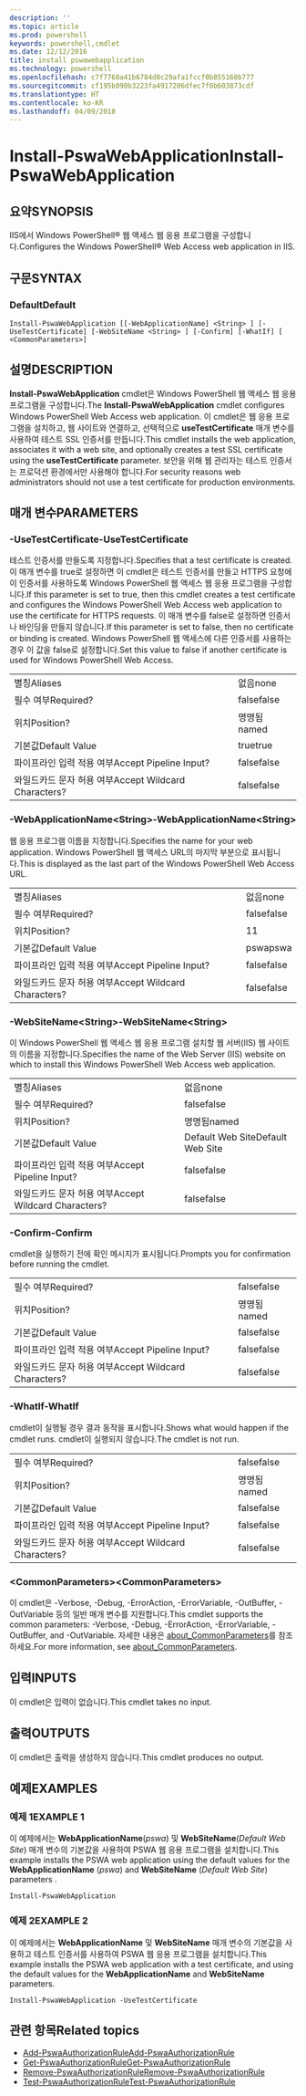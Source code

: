 ```yaml
---
description: ''
ms.topic: article
ms.prod: powershell
keywords: powershell,cmdlet
ms.date: 12/12/2016
title: install pswawebapplication
ms.technology: powershell
ms.openlocfilehash: c7f7768a41b6784d8c29afa1fccf0b855160b777
ms.sourcegitcommit: cf195b090b3223fa4917206dfec7f0b603873cdf
ms.translationtype: HT
ms.contentlocale: ko-KR
ms.lasthandoff: 04/09/2018
---
```

# <a name="install-pswawebapplication"></a><span data-ttu-id="209c3-103">Install-PswaWebApplication</span><span class="sxs-lookup"><span data-stu-id="209c3-103">Install-PswaWebApplication</span></span>

## <a name="synopsis"></a><span data-ttu-id="209c3-104">요약</span><span class="sxs-lookup"><span data-stu-id="209c3-104">SYNOPSIS</span></span>

<span data-ttu-id="209c3-105">IIS에서 Windows PowerShell® 웹 액세스 웹 응용 프로그램을 구성합니다.</span><span class="sxs-lookup"><span data-stu-id="209c3-105">Configures the Windows PowerShell® Web Access web application in IIS.</span></span>

## <a name="syntax"></a><span data-ttu-id="209c3-106">구문</span><span class="sxs-lookup"><span data-stu-id="209c3-106">SYNTAX</span></span>

### <a name="default"></a><span data-ttu-id="209c3-107">Default</span><span class="sxs-lookup"><span data-stu-id="209c3-107">Default</span></span>
```
Install-PswaWebApplication [[-WebApplicationName] <String> ] [-UseTestCertificate] [-WebSiteName <String> ] [-Confirm] [-WhatIf] [ <CommonParameters>]
```

## <a name="description"></a><span data-ttu-id="209c3-108">설명</span><span class="sxs-lookup"><span data-stu-id="209c3-108">DESCRIPTION</span></span>

<span data-ttu-id="209c3-109">**Install-PswaWebApplication** cmdlet은 Windows PowerShell 웹 액세스 웹 응용 프로그램을 구성합니다.</span><span class="sxs-lookup"><span data-stu-id="209c3-109">The **Install-PswaWebApplication** cmdlet configures Windows PowerShell Web Access web application.</span></span> <span data-ttu-id="209c3-110">이 cmdlet은 웹 응용 프로그램을 설치하고, 웹 사이트와 연결하고, 선택적으로 **useTestCertificate** 매개 변수를 사용하여 테스트 SSL 인증서를 만듭니다.</span><span class="sxs-lookup"><span data-stu-id="209c3-110">This cmdlet installs the web application, associates it with a web site, and optionally creates a test SSL certificate using the **useTestCertificate** parameter.</span></span> <span data-ttu-id="209c3-111">보안을 위해 웹 관리자는 테스트 인증서는 프로덕션 환경에서만 사용해야 합니다.</span><span class="sxs-lookup"><span data-stu-id="209c3-111">For security reasons web administrators should not use a test certificate for production environments.</span></span>

## <a name="parameters"></a><span data-ttu-id="209c3-112">매개 변수</span><span class="sxs-lookup"><span data-stu-id="209c3-112">PARAMETERS</span></span>

### <a name="-usetestcertificate"></a><span data-ttu-id="209c3-113">-UseTestCertificate</span><span class="sxs-lookup"><span data-stu-id="209c3-113">-UseTestCertificate</span></span>

<span data-ttu-id="209c3-114">테스트 인증서를 만들도록 지정합니다.</span><span class="sxs-lookup"><span data-stu-id="209c3-114">Specifies that a test certificate is created.</span></span> <span data-ttu-id="209c3-115">이 매개 변수를 true로 설정하면 이 cmdlet은 테스트 인증서를 만들고 HTTPS 요청에 이 인증서를 사용하도록 Windows PowerShell 웹 액세스 웹 응용 프로그램을 구성합니다.</span><span class="sxs-lookup"><span data-stu-id="209c3-115">If this parameter is set to true, then this cmdlet creates a test certificate and configures the Windows PowerShell Web Access web application to use the certificate for HTTPS requests.</span></span> <span data-ttu-id="209c3-116">이 매개 변수를 false로 설정하면 인증서나 바인딩을 만들지 않습니다.</span><span class="sxs-lookup"><span data-stu-id="209c3-116">If this parameter is set to false, then no certificate or binding is created.</span></span> <span data-ttu-id="209c3-117">Windows PowerShell 웹 액세스에 다른 인증서를 사용하는 경우 이 값을 false로 설정합니다.</span><span class="sxs-lookup"><span data-stu-id="209c3-117">Set this value to false if another certificate is used for Windows PowerShell Web Access.</span></span>

|||
|-|-|
| <span data-ttu-id="209c3-118">별칭</span><span class="sxs-lookup"><span data-stu-id="209c3-118">Aliases</span></span>                              | <span data-ttu-id="209c3-119">없음</span><span class="sxs-lookup"><span data-stu-id="209c3-119">none</span></span>                                 |
| <span data-ttu-id="209c3-120">필수 여부</span><span class="sxs-lookup"><span data-stu-id="209c3-120">Required?</span></span>                            | <span data-ttu-id="209c3-121">false</span><span class="sxs-lookup"><span data-stu-id="209c3-121">false</span></span>                                |
| <span data-ttu-id="209c3-122">위치</span><span class="sxs-lookup"><span data-stu-id="209c3-122">Position?</span></span>                            | <span data-ttu-id="209c3-123">명명됨</span><span class="sxs-lookup"><span data-stu-id="209c3-123">named</span></span>                                |
| <span data-ttu-id="209c3-124">기본값</span><span class="sxs-lookup"><span data-stu-id="209c3-124">Default Value</span></span>                        | <span data-ttu-id="209c3-125">true</span><span class="sxs-lookup"><span data-stu-id="209c3-125">true</span></span>                                 |
| <span data-ttu-id="209c3-126">파이프라인 입력 적용 여부</span><span class="sxs-lookup"><span data-stu-id="209c3-126">Accept Pipeline Input?</span></span>               | <span data-ttu-id="209c3-127">false</span><span class="sxs-lookup"><span data-stu-id="209c3-127">false</span></span>                                |
| <span data-ttu-id="209c3-128">와일드카드 문자 허용 여부</span><span class="sxs-lookup"><span data-stu-id="209c3-128">Accept Wildcard Characters?</span></span>          | <span data-ttu-id="209c3-129">false</span><span class="sxs-lookup"><span data-stu-id="209c3-129">false</span></span>                                |

### <a name="-webapplicationnameltstringgt"></a><span data-ttu-id="209c3-130">-WebApplicationName&lt;String&gt;</span><span class="sxs-lookup"><span data-stu-id="209c3-130">-WebApplicationName&lt;String&gt;</span></span>

<span data-ttu-id="209c3-131">웹 응용 프로그램 이름을 지정합니다.</span><span class="sxs-lookup"><span data-stu-id="209c3-131">Specifies the name for your web application.</span></span> <span data-ttu-id="209c3-132">Windows PowerShell 웹 액세스 URL의 마지막 부분으로 표시됩니다.</span><span class="sxs-lookup"><span data-stu-id="209c3-132">This is displayed as the last part of the Windows PowerShell Web Access URL.</span></span>

|||
|-|-|
| <span data-ttu-id="209c3-133">별칭</span><span class="sxs-lookup"><span data-stu-id="209c3-133">Aliases</span></span>                              | <span data-ttu-id="209c3-134">없음</span><span class="sxs-lookup"><span data-stu-id="209c3-134">none</span></span>                                 |
| <span data-ttu-id="209c3-135">필수 여부</span><span class="sxs-lookup"><span data-stu-id="209c3-135">Required?</span></span>                            | <span data-ttu-id="209c3-136">false</span><span class="sxs-lookup"><span data-stu-id="209c3-136">false</span></span>                                |
| <span data-ttu-id="209c3-137">위치</span><span class="sxs-lookup"><span data-stu-id="209c3-137">Position?</span></span>                            | <span data-ttu-id="209c3-138">1</span><span class="sxs-lookup"><span data-stu-id="209c3-138">1</span></span>                                    |
| <span data-ttu-id="209c3-139">기본값</span><span class="sxs-lookup"><span data-stu-id="209c3-139">Default Value</span></span>                        | <span data-ttu-id="209c3-140">pswa</span><span class="sxs-lookup"><span data-stu-id="209c3-140">pswa</span></span>                                 |
| <span data-ttu-id="209c3-141">파이프라인 입력 적용 여부</span><span class="sxs-lookup"><span data-stu-id="209c3-141">Accept Pipeline Input?</span></span>               | <span data-ttu-id="209c3-142">false</span><span class="sxs-lookup"><span data-stu-id="209c3-142">false</span></span>                                |
| <span data-ttu-id="209c3-143">와일드카드 문자 허용 여부</span><span class="sxs-lookup"><span data-stu-id="209c3-143">Accept Wildcard Characters?</span></span>          | <span data-ttu-id="209c3-144">false</span><span class="sxs-lookup"><span data-stu-id="209c3-144">false</span></span>                                |

### <a name="-websitenameltstringgt"></a><span data-ttu-id="209c3-145">-WebSiteName&lt;String&gt;</span><span class="sxs-lookup"><span data-stu-id="209c3-145">-WebSiteName&lt;String&gt;</span></span>

<span data-ttu-id="209c3-146">이 Windows PowerShell 웹 액세스 웹 응용 프로그램 설치할 웹 서버(IIS) 웹 사이트의 이름을 지정합니다.</span><span class="sxs-lookup"><span data-stu-id="209c3-146">Specifies the name of the Web Server (IIS) website on which to install this Windows PowerShell Web Access web application.</span></span>

|||
|-|-|
| <span data-ttu-id="209c3-147">별칭</span><span class="sxs-lookup"><span data-stu-id="209c3-147">Aliases</span></span>                              | <span data-ttu-id="209c3-148">없음</span><span class="sxs-lookup"><span data-stu-id="209c3-148">none</span></span>                                 |
| <span data-ttu-id="209c3-149">필수 여부</span><span class="sxs-lookup"><span data-stu-id="209c3-149">Required?</span></span>                            | <span data-ttu-id="209c3-150">false</span><span class="sxs-lookup"><span data-stu-id="209c3-150">false</span></span>                                |
| <span data-ttu-id="209c3-151">위치</span><span class="sxs-lookup"><span data-stu-id="209c3-151">Position?</span></span>                            | <span data-ttu-id="209c3-152">명명됨</span><span class="sxs-lookup"><span data-stu-id="209c3-152">named</span></span>                                |
| <span data-ttu-id="209c3-153">기본값</span><span class="sxs-lookup"><span data-stu-id="209c3-153">Default Value</span></span>                        | <span data-ttu-id="209c3-154">Default Web Site</span><span class="sxs-lookup"><span data-stu-id="209c3-154">Default Web Site</span></span>                     |
| <span data-ttu-id="209c3-155">파이프라인 입력 적용 여부</span><span class="sxs-lookup"><span data-stu-id="209c3-155">Accept Pipeline Input?</span></span>               | <span data-ttu-id="209c3-156">false</span><span class="sxs-lookup"><span data-stu-id="209c3-156">false</span></span>                                |
| <span data-ttu-id="209c3-157">와일드카드 문자 허용 여부</span><span class="sxs-lookup"><span data-stu-id="209c3-157">Accept Wildcard Characters?</span></span>          | <span data-ttu-id="209c3-158">false</span><span class="sxs-lookup"><span data-stu-id="209c3-158">false</span></span>                                |

### <a name="-confirm"></a><span data-ttu-id="209c3-159">-Confirm</span><span class="sxs-lookup"><span data-stu-id="209c3-159">-Confirm</span></span>

<span data-ttu-id="209c3-160">cmdlet을 실행하기 전에 확인 메시지가 표시됩니다.</span><span class="sxs-lookup"><span data-stu-id="209c3-160">Prompts you for confirmation before running the cmdlet.</span></span>

|||
|-|-|
| <span data-ttu-id="209c3-161">필수 여부</span><span class="sxs-lookup"><span data-stu-id="209c3-161">Required?</span></span>                            | <span data-ttu-id="209c3-162">false</span><span class="sxs-lookup"><span data-stu-id="209c3-162">false</span></span>                                |
| <span data-ttu-id="209c3-163">위치</span><span class="sxs-lookup"><span data-stu-id="209c3-163">Position?</span></span>                            | <span data-ttu-id="209c3-164">명명됨</span><span class="sxs-lookup"><span data-stu-id="209c3-164">named</span></span>                                |
| <span data-ttu-id="209c3-165">기본값</span><span class="sxs-lookup"><span data-stu-id="209c3-165">Default Value</span></span>                        | <span data-ttu-id="209c3-166">false</span><span class="sxs-lookup"><span data-stu-id="209c3-166">false</span></span>                                |
| <span data-ttu-id="209c3-167">파이프라인 입력 적용 여부</span><span class="sxs-lookup"><span data-stu-id="209c3-167">Accept Pipeline Input?</span></span>               | <span data-ttu-id="209c3-168">false</span><span class="sxs-lookup"><span data-stu-id="209c3-168">false</span></span>                                |
| <span data-ttu-id="209c3-169">와일드카드 문자 허용 여부</span><span class="sxs-lookup"><span data-stu-id="209c3-169">Accept Wildcard Characters?</span></span>          | <span data-ttu-id="209c3-170">false</span><span class="sxs-lookup"><span data-stu-id="209c3-170">false</span></span>                                |

### <a name="-whatif"></a><span data-ttu-id="209c3-171">-WhatIf</span><span class="sxs-lookup"><span data-stu-id="209c3-171">-WhatIf</span></span>

<span data-ttu-id="209c3-172">cmdlet이 실행될 경우 결과 동작을 표시합니다.</span><span class="sxs-lookup"><span data-stu-id="209c3-172">Shows what would happen if the cmdlet runs.</span></span>
<span data-ttu-id="209c3-173">cmdlet이 실행되지 않습니다.</span><span class="sxs-lookup"><span data-stu-id="209c3-173">The cmdlet is not run.</span></span>

|||
|-|-|
| <span data-ttu-id="209c3-174">필수 여부</span><span class="sxs-lookup"><span data-stu-id="209c3-174">Required?</span></span>                            | <span data-ttu-id="209c3-175">false</span><span class="sxs-lookup"><span data-stu-id="209c3-175">false</span></span>                                |
| <span data-ttu-id="209c3-176">위치</span><span class="sxs-lookup"><span data-stu-id="209c3-176">Position?</span></span>                            | <span data-ttu-id="209c3-177">명명됨</span><span class="sxs-lookup"><span data-stu-id="209c3-177">named</span></span>                                |
| <span data-ttu-id="209c3-178">기본값</span><span class="sxs-lookup"><span data-stu-id="209c3-178">Default Value</span></span>                        | <span data-ttu-id="209c3-179">false</span><span class="sxs-lookup"><span data-stu-id="209c3-179">false</span></span>                                |
| <span data-ttu-id="209c3-180">파이프라인 입력 적용 여부</span><span class="sxs-lookup"><span data-stu-id="209c3-180">Accept Pipeline Input?</span></span>               | <span data-ttu-id="209c3-181">false</span><span class="sxs-lookup"><span data-stu-id="209c3-181">false</span></span>                                |
| <span data-ttu-id="209c3-182">와일드카드 문자 허용 여부</span><span class="sxs-lookup"><span data-stu-id="209c3-182">Accept Wildcard Characters?</span></span>          | <span data-ttu-id="209c3-183">false</span><span class="sxs-lookup"><span data-stu-id="209c3-183">false</span></span>                                |

### <a name="ltcommonparametersgt"></a><span data-ttu-id="209c3-184">&lt;CommonParameters&gt;</span><span class="sxs-lookup"><span data-stu-id="209c3-184">&lt;CommonParameters&gt;</span></span>

<span data-ttu-id="209c3-185">이 cmdlet은 -Verbose, -Debug, -ErrorAction, -ErrorVariable, -OutBuffer, -OutVariable 등의 일반 매개 변수를 지원합니다.</span><span class="sxs-lookup"><span data-stu-id="209c3-185">This cmdlet supports the common parameters: -Verbose, -Debug, -ErrorAction, -ErrorVariable, -OutBuffer, and -OutVariable.</span></span>
<span data-ttu-id="209c3-186">자세한 내용은 [about_CommonParameters](http://go.microsoft.com/fwlink/p/?LinkID=113216)를 참조하세요.</span><span class="sxs-lookup"><span data-stu-id="209c3-186">For more information, see [about_CommonParameters](http://go.microsoft.com/fwlink/p/?LinkID=113216).</span></span>

## <a name="inputs"></a><span data-ttu-id="209c3-187">입력</span><span class="sxs-lookup"><span data-stu-id="209c3-187">INPUTS</span></span>

<span data-ttu-id="209c3-188">이 cmdlet은 입력이 없습니다.</span><span class="sxs-lookup"><span data-stu-id="209c3-188">This cmdlet takes no input.</span></span>

## <a name="outputs"></a><span data-ttu-id="209c3-189">출력</span><span class="sxs-lookup"><span data-stu-id="209c3-189">OUTPUTS</span></span>

<span data-ttu-id="209c3-190">이 cmdlet은 출력을 생성하지 않습니다.</span><span class="sxs-lookup"><span data-stu-id="209c3-190">This cmdlet produces no output.</span></span>

## <a name="examples"></a><span data-ttu-id="209c3-191">예제</span><span class="sxs-lookup"><span data-stu-id="209c3-191">EXAMPLES</span></span>

### <a name="example-1"></a><span data-ttu-id="209c3-192">예제 1</span><span class="sxs-lookup"><span data-stu-id="209c3-192">EXAMPLE 1</span></span>

<span data-ttu-id="209c3-193">이 예제에서는 **WebApplicationName**(*pswa*) 및 **WebSiteName**(*Default Web Site*) 매개 변수의 기본값을 사용하여 PSWA 웹 응용 프로그램을 설치합니다.</span><span class="sxs-lookup"><span data-stu-id="209c3-193">This example installs the PSWA web application using the default values for the **WebApplicationName** (*pswa*) and **WebSiteName** (*Default Web Site*) parameters .</span></span>

```
Install-PswaWebApplication
```

### <a name="example-2"></a><span data-ttu-id="209c3-194">예제 2</span><span class="sxs-lookup"><span data-stu-id="209c3-194">EXAMPLE 2</span></span>

<span data-ttu-id="209c3-195">이 예제에서는 **WebApplicationName** 및 **WebSiteName** 매개 변수의 기본값을 사용하고 테스트 인증서를 사용하여 PSWA 웹 응용 프로그램을 설치합니다.</span><span class="sxs-lookup"><span data-stu-id="209c3-195">This example installs the PSWA web application with a test certificate, and using the default values for the **WebApplicationName** and **WebSiteName** parameters.</span></span>

```
Install-PswaWebApplication -UseTestCertificate
```

## <a name="related-topics"></a><span data-ttu-id="209c3-196">관련 항목</span><span class="sxs-lookup"><span data-stu-id="209c3-196">Related topics</span></span>

- [<span data-ttu-id="209c3-197">Add-PswaAuthorizationRule</span><span class="sxs-lookup"><span data-stu-id="209c3-197">Add-PswaAuthorizationRule</span></span>](add-pswaauthorizationrule.md)
- [<span data-ttu-id="209c3-198">Get-PswaAuthorizationRule</span><span class="sxs-lookup"><span data-stu-id="209c3-198">Get-PswaAuthorizationRule</span></span>](get-pswaauthorizationrule.md)
- [<span data-ttu-id="209c3-199">Remove-PswaAuthorizationRule</span><span class="sxs-lookup"><span data-stu-id="209c3-199">Remove-PswaAuthorizationRule</span></span>](remove-pswaauthorizationrule.md)
- [<span data-ttu-id="209c3-200">Test-PswaAuthorizationRule</span><span class="sxs-lookup"><span data-stu-id="209c3-200">Test-PswaAuthorizationRule</span></span>](test-pswaauthorizationrule.md)
